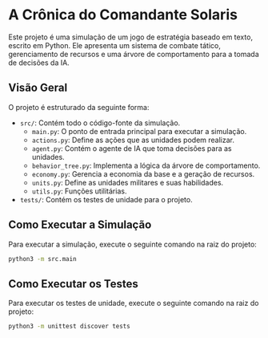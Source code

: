 # A Crônica do Comandante Solaris

Este projeto é uma simulação de um jogo de estratégia baseado em texto, escrito em Python. Ele apresenta um sistema de combate tático, gerenciamento de recursos e uma árvore de comportamento para a tomada de decisões da IA.

## Visão Geral

O projeto é estruturado da seguinte forma:

- `src/`: Contém todo o código-fonte da simulação.
  - `main.py`: O ponto de entrada principal para executar a simulação.
  - `actions.py`: Define as ações que as unidades podem realizar.
  - `agent.py`: Contém o agente de IA que toma decisões para as unidades.
  - `behavior_tree.py`: Implementa a lógica da árvore de comportamento.
  - `economy.py`: Gerencia a economia da base e a geração de recursos.
  - `units.py`: Define as unidades militares e suas habilidades.
  - `utils.py`: Funções utilitárias.
- `tests/`: Contém os testes de unidade para o projeto.

## Como Executar a Simulação

Para executar a simulação, execute o seguinte comando na raiz do projeto:

```bash
python3 -m src.main
```

## Como Executar os Testes

Para executar os testes de unidade, execute o seguinte comando na raiz do projeto:

```bash
python3 -m unittest discover tests
```